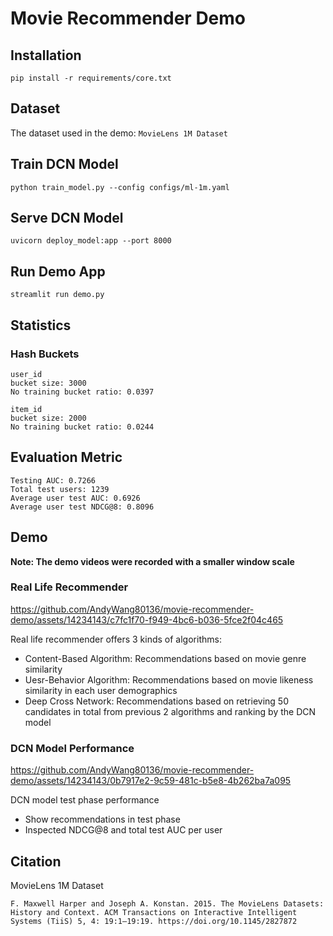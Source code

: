 # Movie Recommender Demo

## Installation
```console
pip install -r requirements/core.txt
```

## Dataset
The dataset used in the demo: `MovieLens 1M Dataset`

## Train DCN Model
```console
python train_model.py --config configs/ml-1m.yaml
```

## Serve DCN Model
```console
uvicorn deploy_model:app --port 8000
```

## Run Demo App
```console
streamlit run demo.py
```

## Statistics
### Hash Buckets
```
user_id
bucket size: 3000
No training bucket ratio: 0.0397

item_id
bucket size: 2000
No training bucket ratio: 0.0244
```

## Evaluation Metric
```
Testing AUC: 0.7266
Total test users: 1239
Average user test AUC: 0.6926
Average user test NDCG@8: 0.8096
```

## Demo
**Note: The demo videos were recorded with a smaller window scale**
### Real Life Recommender
https://github.com/AndyWang80136/movie-recommender-demo/assets/14234143/c7fc1f70-f949-4bc6-b036-5fce2f04c465

Real life recommender offers 3 kinds of algorithms:

- Content-Based Algorithm: Recommendations based on movie genre similarity
- Uesr-Behavior Algorithm: Recommendations based on movie likeness similarity in each user demographics
- Deep Cross Network: Recommendations based on retrieving 50 candidates in total from previous 2 algorithms and ranking by the DCN model 

### DCN Model Performance
https://github.com/AndyWang80136/movie-recommender-demo/assets/14234143/0b7917e2-9c59-481c-b5e8-4b262ba7a095

DCN model test phase performance 

- Show recommendations in test phase
- Inspected NDCG@8 and total test AUC per user

## Citation
MovieLens 1M Dataset
```
F. Maxwell Harper and Joseph A. Konstan. 2015. The MovieLens Datasets: History and Context. ACM Transactions on Interactive Intelligent Systems (TiiS) 5, 4: 19:1–19:19. https://doi.org/10.1145/2827872
```
